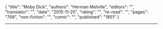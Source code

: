 {
"title": "Moby Dick",
"authors": "Herman Melville",
"editors": "",
"translator": "",
"date": "2015-11-25",
"rating": "",
"re-read": "",
"pages": "768",
"non-fiction": "",
"comic": "",
"published": "1851"
}

---
